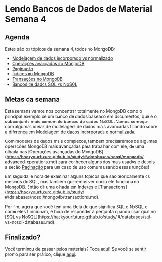 # Lendo Bancos de Dados de Material Semana 4

## Agenda

Estes são os tópicos da semana 4, todos no MongoDB:

- [Modelagem de dados incorporado vs normalizado](https://hackyourfuture.github.io/study/#/databases/nosql/mongodb/embedded-vs-normalized.md)
- [Operações avançadas do MongoDB](https://hackyourfuture.github.io/study/#/databases/nosql/mongodb/advanced-operations.md)
- [Paginação](https://hackyourfuture.github.io/study/#/databases/nosql/mongodb/pagination.md)
- [Índices no MongoDB](https://hackyourfuture.github.io/study/#/databases/nosql/mongodb/indexes.md)
- [Transações no MongoDB](https://hackyourfuture.github.io/study/#/databases/nosql/mongodb/transactions.md)
- [Bancos de dados SQL vs NoSQL](https://hackyourfuture.github.io/study/#/databases/sql-vs-nosql-databases.md)

## Metas da semana

Esta semana vamos nos concentrar totalmente no MongoDB como o principal exemplo de um banco de dados baseado em documentos, que é o subconjunto mais comum de bancos de dados NoSQL. Vamos começar com algumas ideias de modelagem de dados mais avançadas falando sobre a diferença em [Modelagem de dados incorporada e normalizada](https://hackyourfuture.github.io/study/#/databases/nosql/mongodb/embedded-vs-normalized.md ).

Com modelos de dados mais complexos, também precisaremos de algumas operações MongoDB mais avançadas para trabalhar com ele, dê uma olhada nas [Operações avançadas do MongoDB](https://hackyourfuture.github.io/study/#/databases/nosql/mongodb/ advanced-operations.md) para conhecer alguns dos mais usados e depois a seção [Paginação](https://hackyourfuture.github.io/study/#/databases/nosql/mongodb/pagination.md) para um caso de uso comum usando essas funções!

Em seguida, é hora de examinar alguns tópicos que são teoricamente os mesmos do SQL, mas também queremos ver como ele funciona no MongoDB. Então dê uma olhada em [Indexes](https://hackyourfuture.github.io/study/#/databases/nosql/mongodb/indexes.md) e [Transactions](https://hackyourfuture.github.io/study/ #/databases/nosql/mongodb/transactions.md).

Por fim, agora que você tem uma ideia do que significa SQL e NoSQL e como eles funcionam, é hora de responder à pergunta quando usar qual no [SQL vs NoSQL](https://hackyourfuture.github.io/study/ #/databases/sql-vs-nosql-databases.md).

## Finalizado?

Você terminou de passar pelos materiais? Toca aqui! Se você se sentir pronto para ser prático, clique [aqui](./MAKEME.md).
